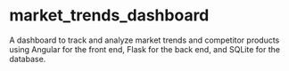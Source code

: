 # market_trends_dashboard
A dashboard to track and analyze market trends and competitor products using Angular for the front end, Flask for the back end, and SQLite for the database.
